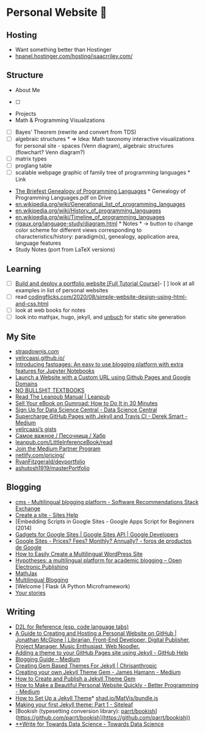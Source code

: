 # Personal Website 🌱

## Hosting

* Want something better than Hostinger
* [hpanel.hostinger.com/hosting/isaacrriley.com/](https://hpanel.hostinger.com/hosting/isaacrriley.com/)

## Structure

* About Me
* [ ]
* Projects
* Math & Programming Visualizations
* [ ]  Bayes’ Theorem (rewrite and convert from TDS)
* [ ]  algebraic structures
        * ⇒ Idea: Math taxonomy interactive visualizations for personal site - spaces (Venn diagram), algebraic structures (flowchart? Venn diagram?)
* [ ]  matrix types
* [ ]  proglang table
* [ ]  scalable webpage graphic of family tree of programming languages
        * Link
* [The Briefest Genealogy of Programming Languages](http://www.martinrinehart.com/pages/genealogy-programming-languages.html)
            * Genealogy of Programming Languages.pdf on Drive
* [en.wikipedia.org/wiki/Generational_list_of_programming_languages](https://en.wikipedia.org/wiki/Generational_list_of_programming_languages)
* [en.wikipedia.org/wiki/History_of_programming_languages](https://en.wikipedia.org/wiki/History_of_programming_languages)
* [en.wikipedia.org/wiki/Timeline_of_programming_languages](https://en.wikipedia.org/wiki/Timeline_of_programming_languages)
* [rigaux.org/language-study/diagram.html](http://rigaux.org/language-study/diagram.html)
        * Notes
            * → button to change color scheme for different views corresponding to characteristics/history: paradigm(s), genealogy, application area, language features
* Study Notes (port from LaTeX versions)

## Learning

* [ ]  [Build and deploy a portfolio website [Full Tutorial Course]](https://www.youtube.com/watch?v=_xkSvufmjEs)- [ ]  look at all examples in list of personal websites
* [ ]  read [codingflicks.com/2020/08/simple-website-design-using-html-and-css.html](https://www.codingflicks.com/2020/08/simple-website-design-using-html-and-css.html)
* [ ]  look at web books for notes
* [ ]  look into mathjax, hugo, jekyll, and [unbuch](https://github.com/mrtzh/unbuch) for static site generation

## My Site

* [strapdownjs.com](https://strapdownjs.com/)
* [yelircaasi.github.io/](https://yelircaasi.github.io/)
* [Introducing fastpages: An easy to use blogging platform with extra features for Jupyter Notebooks](https://www.kdnuggets.com/2020/02/introducing-fastpages-blogging-platform-jupyter-notebooks.html)
* [Launch a Website with a Custom URL using Github Pages and Google Domains](https://medium.com/employbl/launch-a-website-with-a-custom-url-using-github-pages-and-google-domains-3dd8d90cc33b)
* [NO BULLSHIT TEXTBOOKS](https://minireference.com/)
* [Read The Leanpub Manual | Leanpub](https://leanpub.com/manual/read)
* [Sell Your eBook on Gumroad: How to Do It in 30 Minutes](https://www.elated.com/sell-ebook-gumroad-30-minutes/)
* [Sign Up for Data Science Central - Data Science Central](https://www.datasciencecentral.com/main/authorization/signUp?target=https%3A%2F%2Fwww.datasciencecentral.com%2Fprofiles%2Fblog%2Fnew)
* [Supercharge GitHub Pages with Jekyll and Travis CI - Derek Smart - Medium](https://medium.com/@mcred/supercharge-github-pages-with-jekyll-and-travis-ci-699bc0bde075)
* [yelircaasi’s gists](https://gist.github.com/yelircaasi)
* [Самое важное / Песочница / Хабр](https://habr.com/ru/sandbox/start/)
* [leanpub.com/LittleInferenceBook/read](https://leanpub.com/LittleInferenceBook/read)
* [Join the Medium Partner Program](https://medium.com/me/partner/enroll/terms)
* [netlify.com/pricing/](https://www.netlify.com/pricing/)
* [RyanFitzgerald/devportfolio](https://github.com/RyanFitzgerald/devportfolio)
* [ashutosh1919/masterPortfolio](https://github.com/ashutosh1919/masterPortfolio)

## Blogging

* [cms - Multilingual blogging platform - Software Recommendations Stack Exchange](https://softwarerecs.stackexchange.com/questions/7519/multilingual-blogging-platform)
* [Create a site - Sites Help](https://support.google.com/sites/answer/98081?hl=en)
* [Embedding Scripts in Google Sites - Google Apps Script for Beginners (2014)
* [Gadgets for Google Sites | Google Sites API | Google Developers](https://developers.google.com/google-apps/sites/gadgets/site_gadgets)
* [Google Sites - Prices? Fees? Monthly? Annually? - foros de productos de Google](https://productforums.google.com/forum/#!topic/sites/poAG1gxMCKU)
* [How to Easily Create a Multilingual WordPress Site](http://www.wpbeginner.com/beginners-guide/how-to-easily-create-a-multilingual-wordpress-site/)
* [Hypotheses: a multilingual platform for academic blogging – Open Electronic Publishing](http://oep.hypotheses.org/1687)
* [MathJax](https://www.mathjax.org/)
* [Multilingual Blogging](https://problogger.com/multilingual-blogging/)
* [Welcome | Flask (A Python Microframework)
* [Your stories](https://medium.com/me/stories/drafts)

## Writing

* [D2L for Reference (esp. code language tabs)](https://github.com/d2l-ai/d2l-en/blob/master/chapter_appendix-mathematics-for-deep-learning/information-theory.md)
* [A Guide to Creating and Hosting a Personal Website on GitHub | Jonathan McGlone | Librarian, Front-End Developer, Digital Publisher, Project Manager, Music Enthusiast, Web Noodler.](http://jmcglone.com/guides/github-pages/)
* [Adding a theme to your GitHub Pages site using Jekyll - GitHub Help](https://help.github.com/en/github/working-with-github-pages/adding-a-theme-to-your-github-pages-site-using-jekyll)
* [Blogging Guide – Medium](https://medium.com/blogging-guide)
* [Creating Gem Based Themes For Jekyll | Chrisanthropic](https://www.chrisanthropic.com/blog/2016/creating-gem-based-themes-for-jekyll/)
* [Creating your own Jekyll Theme Gem - James Hamann - Medium](https://medium.com/@jameshamann/creating-your-own-jekyll-theme-gem-1f8180a0e4b8)
* [How to Create and Publish a Jekyll Theme Gem](https://webdesign.tutsplus.com/tutorials/how-to-create-and-publish-a-jekyll-theme-gem--cms-27475)
* [How to Make a Beautiful Personal Website Quickly - Better Programming - Medium](https://medium.com/better-programming/how-to-make-a-beautiful-personal-website-quickly-cab115866134)
* [How to Set Up a Jekyll Theme](https://webdesign.tutsplus.com/tutorials/how-to-set-up-a-jekyll-theme--cms-26332)* [shad.io/MatVis/bundle.js](https://shad.io/MatVis/bundle.js)
* [Making your first Jekyll theme: Part 1 - Siteleaf](https://www.siteleaf.com/blog/making-your-first-jekyll-theme-part-1/)
* [Bookish (typesetting conversion library): [parrt/bookish](https://github.com/parrt/bookish)](https://github.com/parrt/bookish](https://github.com/parrt/bookish))
* [**Write for Towards Data Science - Towards Data Science](https://towardsdatascience.com/questions-96667b06af5)
